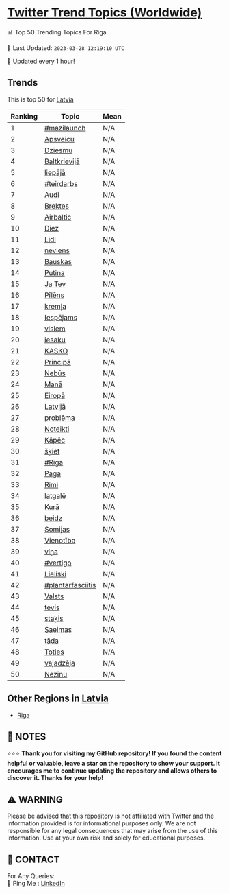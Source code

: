 [Twitter Trend Topics (Worldwide)](https://github.com/ErcinDedeoglu/Twitter-Trend-Topics)
==========


📊 Top 50 Trending Topics For Riga

📆 Last Updated: `2023-03-28 12:19:10 UTC`

🔧 Updated every 1 hour!


## Trends

This is top 50 for [Latvia](</Latvia>)

| Ranking | Topic | Mean |
| ------- | ------------ | ------------ |
| 1 | [#mazilaunch](http://twitter.com/search?q=%23mazilaunch) | N/A |
| 2 | [Apsveicu](http://twitter.com/search?q=Apsveicu) | N/A |
| 3 | [Dziesmu](http://twitter.com/search?q=Dziesmu) | N/A |
| 4 | [Baltkrievijā](http://twitter.com/search?q=Baltkrievij%c4%81) | N/A |
| 5 | [liepājā](http://twitter.com/search?q=liep%c4%81j%c4%81) | N/A |
| 6 | [#teirdarbs](http://twitter.com/search?q=%23teirdarbs) | N/A |
| 7 | [Audi](http://twitter.com/search?q=Audi) | N/A |
| 8 | [Brektes](http://twitter.com/search?q=Brektes) | N/A |
| 9 | [Airbaltic](http://twitter.com/search?q=Airbaltic) | N/A |
| 10 | [Diez](http://twitter.com/search?q=Diez) | N/A |
| 11 | [Lidl](http://twitter.com/search?q=Lidl) | N/A |
| 12 | [neviens](http://twitter.com/search?q=neviens) | N/A |
| 13 | [Bauskas](http://twitter.com/search?q=Bauskas) | N/A |
| 14 | [Putina](http://twitter.com/search?q=Putina) | N/A |
| 15 | [Ja Tev](http://twitter.com/search?q=Ja+Tev) | N/A |
| 16 | [Pīlēns](http://twitter.com/search?q=P%c4%abl%c4%93ns) | N/A |
| 17 | [kremļa](http://twitter.com/search?q=krem%c4%bca) | N/A |
| 18 | [Iespējams](http://twitter.com/search?q=Iesp%c4%93jams) | N/A |
| 19 | [visiem](http://twitter.com/search?q=visiem) | N/A |
| 20 | [iesaku](http://twitter.com/search?q=iesaku) | N/A |
| 21 | [KASKO](http://twitter.com/search?q=KASKO) | N/A |
| 22 | [Principā](http://twitter.com/search?q=Princip%c4%81) | N/A |
| 23 | [Nebūs](http://twitter.com/search?q=Neb%c5%abs) | N/A |
| 24 | [Manā](http://twitter.com/search?q=Man%c4%81) | N/A |
| 25 | [Eiropā](http://twitter.com/search?q=Eirop%c4%81) | N/A |
| 26 | [Latvijā](http://twitter.com/search?q=Latvij%c4%81) | N/A |
| 27 | [problēma](http://twitter.com/search?q=probl%c4%93ma) | N/A |
| 28 | [Noteikti](http://twitter.com/search?q=Noteikti) | N/A |
| 29 | [Kāpēc](http://twitter.com/search?q=K%c4%81p%c4%93c) | N/A |
| 30 | [šķiet](http://twitter.com/search?q=%c5%a1%c4%b7iet) | N/A |
| 31 | [#Riga](http://twitter.com/search?q=%23Riga) | N/A |
| 32 | [Paga](http://twitter.com/search?q=Paga) | N/A |
| 33 | [Rimi](http://twitter.com/search?q=Rimi) | N/A |
| 34 | [latgalē](http://twitter.com/search?q=latgal%c4%93) | N/A |
| 35 | [Kurā](http://twitter.com/search?q=Kur%c4%81) | N/A |
| 36 | [beidz](http://twitter.com/search?q=beidz) | N/A |
| 37 | [Somijas](http://twitter.com/search?q=Somijas) | N/A |
| 38 | [Vienotība](http://twitter.com/search?q=Vienot%c4%abba) | N/A |
| 39 | [viņa](http://twitter.com/search?q=vi%c5%86a) | N/A |
| 40 | [#vertigo](http://twitter.com/search?q=%23vertigo) | N/A |
| 41 | [Lieliski](http://twitter.com/search?q=Lieliski) | N/A |
| 42 | [#plantarfasciitis](http://twitter.com/search?q=%23plantarfasciitis) | N/A |
| 43 | [Valsts](http://twitter.com/search?q=Valsts) | N/A |
| 44 | [tevis](http://twitter.com/search?q=tevis) | N/A |
| 45 | [staķis](http://twitter.com/search?q=sta%c4%b7is) | N/A |
| 46 | [Saeimas](http://twitter.com/search?q=Saeimas) | N/A |
| 47 | [tāda](http://twitter.com/search?q=t%c4%81da) | N/A |
| 48 | [Toties](http://twitter.com/search?q=Toties) | N/A |
| 49 | [vajadzēja](http://twitter.com/search?q=vajadz%c4%93ja) | N/A |
| 50 | [Nezinu](http://twitter.com/search?q=Nezinu) | N/A |



## Other Regions in [Latvia](</Latvia>)

* [Riga](</Latvia/Riga.md>)



## 📝 NOTES

⭐⭐⭐ **Thank you for visiting my GitHub repository! If you found the content helpful or valuable, leave a star on the repository to show your support. It encourages me to continue updating the repository and allows others to discover it. Thanks for your help!**


## ⚠️ WARNING

Please be advised that this repository is not affiliated with Twitter and the information provided is for informational purposes only. We are not responsible for any legal consequences that may arise from the use of this information. Use at your own risk and solely for educational purposes.


## 📨 CONTACT

 For Any Queries:  
            🏓 Ping Me : [LinkedIn](https://www.linkedin.com/in/ercindedeoglu/)

